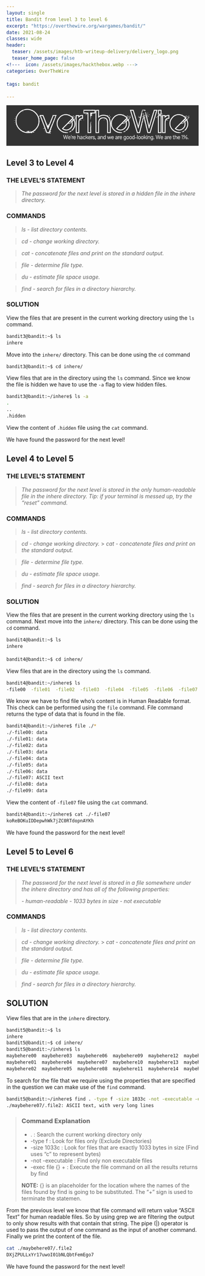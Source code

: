 ```yaml
---
layout: single
title: Bandit from level 3 to level 6
excerpt: "https://overthewire.org/wargames/bandit/"
date: 2021-08-24
classes: wide
header:
  teaser: /assets/images/htb-writeup-delivery/delivery_logo.png
  teaser_home_page: false
<!---  icon: /assets/images/hackthebox.webp --->
categories: OverTheWire

tags: bandit

---
```

![](../assets/images/overthewire.png)

## Level 3 to Level 4

### THE LEVEL'S STATEMENT

>*The password for the next level is stored in a hidden file in the inhere directory.*

### COMMANDS

> *ls     - list directory contents.*

> *cd     - change working directory.*

> *cat    - concatenate files and print on the standard output.*

> *file   - determine file type.*

> *du     - estimate file space usage.*

> *find   - search for files in a directory hierarchy.*

### SOLUTION

View the files that are present in the current working directory using the `ls` command.

```bash
bandit3@bandit:~$ ls
inhere
```
Move into the `inhere/` directory. This can be done using the `cd` command

```bash
bandit3@bandit:~$ cd inhere/
```
View files that are in the directory using the `ls` command. Since we know the file is hidden we have to use the `-a` flag to view hidden files.

```bash
bandit3@bandit:~/inhere$ ls -a
.
..
.hidden
```
View the content of `.hidden` file using the `cat` command.

We have found the password for the next level!


## Level 4 to Level 5

### THE LEVEL'S STATEMENT

>*The password for the next level is stored in the only human-readable file in the inhere directory.*
>*Tip: if your terminal is messed up, try the “reset” command.*

### COMMANDS

> *ls     - list directory contents.*

> *cd     - change working directory.*
                                                                                                                                                                           >
> *cat    - concatenate files and print on the standard output.*
                                                                                                                       
> *file   - determine file type.*
                                                                                                                        
> *du     - estimate file space usage.*
                                                                                                                        
> *find   - search for files in a directory hierarchy.*

### SOLUTION

View the files that are present in the current working directory using the `ls` command. Next move into the `inhere/` directory. This can be done using the `cd` command. 

```bash
bandit4@bandit:~$ ls
inhere

bandit4@bandit:~$ cd inhere/
```
View files that are in the directory using the `ls` command.

```bash
bandit4@bandit:~/inhere$ ls
-file00  -file01  -file02  -file03  -file04  -file05  -file06  -file07  -file08  -file09
```
We know we have to find file who’s content is in Human Readable format. This check can be performed using the `file` command. File command returns the type of data that is found in the file. 

```bash
bandit4@bandit:~/inhere$ file ./*
./-file00: data
./-file01: data
./-file02: data
./-file03: data
./-file04: data
./-file05: data
./-file06: data
./-file07: ASCII text
./-file08: data
./-file09: data
```
View the content of `-file07` file using the `cat` command.

```bash
bandit4@bandit:~/inhere$ cat ./-file07
koReBOKuIDDepwhWk7jZC0RTdopnAYKh
```
We have found the password for the next level!

## Level 5 to Level 6

### THE LEVEL'S STATEMENT

>*The password for the next level is stored in a file somewhere under the inhere directory and has all of the following properties:*
>
> *- human-readable*
> *- 1033 bytes in size*
> *- not executable*

### COMMANDS

> *ls     - list directory contents.*
                                                                                                                        
> *cd     - change working directory.*
                                                                                                                                                                           >
> *cat    - concatenate files and print on the standard output.*
                                                                                                                       
> *file   - determine file type.*
                                                                                                                        
> *du     - estimate file space usage.*
                                                                                                                        
> *find   - search for files in a directory hierarchy.*

## SOLUTION

View files that are in the `inhere` directory.

```bash
bandit5@bandit:~$ ls
inhere
bandit5@bandit:~$ cd inhere/
bandit5@bandit:~/inhere$ ls
maybehere00  maybehere03  maybehere06  maybehere09  maybehere12  maybehere15  maybehere18
maybehere01  maybehere04  maybehere07  maybehere10  maybehere13  maybehere16  maybehere19
maybehere02  maybehere05  maybehere08  maybehere11  maybehere14  maybehere17

```

To search for the file that we require using the properties that are specified in the question we can make use of the `find` command.

```bash
bandit5@bandit:~/inhere$ find . -type f -size 1033c -not -executable -exec file {} + | grep ASCII
./maybehere07/.file2: ASCII text, with very long lines
```
> ### Command Explanation
> - . : Search the current working directory only
> - -type f : Look for files only (Exclude Directories)
> - -size 1033c : Look for files that are exactly 1033 bytes in size (Find uses “c” to represent bytes)
> - -not -executable : Find only non executable files
> - -exec file {} + : Execute the file command on all the results returns by find
>
> **NOTE:** {} is an placeholder for the location where the names of the files found by find is going to be substituted. The “+” sign is used to terminate the statemen. 

From the previous level we know that file command will return value “ASCII Text” for human readable files. So by using grep we are filtering the output to only show results with that contain that string. 
The pipe (|) operator is used to pass the output of one command as the input of another command. 
Finally we print the content of the file.

```bash
cat ./maybehere07/.file2
DXjZPULLxYr17uwoI01bNLQbtFemEgo7
```
We have found the password for the next level!
